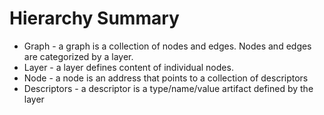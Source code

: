 # Hierarchy Summary

- Graph - a graph is a collection of nodes and edges. Nodes and edges are categorized by a layer.
- Layer - a layer defines content of individual nodes.
- Node - a node is an address that points to a collection of descriptors
- Descriptors - a descriptor is a type/name/value artifact defined by the layer

